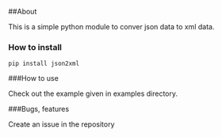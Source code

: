 ##About

This is a simple python module to conver json data to xml data.


### How to install

```
pip install json2xml
```

###How to use

Check out the example given in examples directory.


###Bugs, features

Create an issue in the repository
